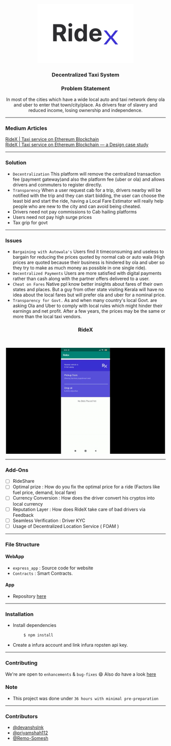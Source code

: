 <p align="center">
  <a href="" rel="noopener">
 <img width=300px src="./express_app/public/assests/logoRidex.png" alt="Ridex-logo"></a>
</p>

<h3 align="center">Decentralized Taxi System</h3>

<div align="center">
  <h3> Problem Statement</h3>
  <p>In most of the cities which have a wide local auto and taxi network deny ola and uber to enter that town/city/place. As drivers fear of slavery and reduced income, losing ownership and independence.</p>
</div>

------------------------------------------
### Medium Articles
<a href="https://medium.com/@someshdesign/ridex-taxi-service-on-ethereum-blockchain-adb077fc818c" target="_blank">RideX | Taxi service on Ethereum Blockchain</a>
<br>
<a href="https://uxplanet.org/ridex-taxi-service-on-ethereum-blockchain-fecee1879a23" target="_blank">RideX | Taxi service on Ethereum Blockchain — a Design case study</a>



------------------------------------------
### Solution

- `Decentralization` This platform will remove the centralized transaction fee (payment gateway)and also the platform fee (uber or ola) and allows drivers and commuters to register directly. 
- `Transparency` When a user request cab for a trip, drivers nearby will be notified with the trip and they can start bidding, the user can choose the least bid and start the ride, having a Local Fare Estimator will really help people who are new to the city and can avoid being cheated.
- Drivers need not pay commissions to Cab hailing platforms
- Users need not pay high surge prices
- Tax grip for govt

------------------------------------------
### Issues

 - `Bargaining with Autowala's` Users find it timeconsuming and useless to bargain for reducing the prices quoted by normal cab or auto wala (High prices are quoted because their business is hindered by ola and uber so they try to make as much money as possible in one single ride).
 - `Decentralized Payments` Users are more satisfied with digital payments rather than cash along with the partner offers delivered to a user.
 - `Cheat on Fares` Native ppl know better insights about fares of their own states and places. But a guy from other state visiting Kerala will have no idea about the local fares but will prefer ola and uber for a nominal price.
 - `Transparency for Govt.` As and when many country's local Govt. are asking Ola and Uber to comply with local rules which might hinder their earnings and net profit. After a few years, the prices may be the same or more than the local taxi vendors.


<div align="center">

<h3 > RideX </h3>
<br>
<p align="center">
<img src ="RideX.gif" width = 500px>
</p>

</div>

------------------------------------------

### Add-Ons

- [ ] RideShare
- [ ] Optimal prize : How do you fix the optimal price for a ride (Factors like fuel price, demand, local fare)
- [ ] Currency Conversion : How does the driver convert his cryptos into local currency
- [ ] Reputation Layer : How does RideX take care of bad drivers via Feedback
- [ ] Seamless Verification : Driver KYC
- [ ] Usage of Decentralized Location Service ( FOAM ) 

------------------------------------------
### File Structure


#### WebApp

- `express_app` : Source code for website
- `Contracts` : Smart Contracts.

#### App

- Repository [here](https://github.com/priyamshah112/RideX/tree/app)

------------------------------------------
### Installation

* Install dependencies
```sh
        $ npm install 
```

* Create a infura account and link infura ropsten api key.


------------------------------------------
### Contributing

 We're are open to `enhancements` & `bug-fixes` :smile: Also do have a look [here](./CONTRIBUTING.md)

### Note

- This project was done under `36 hours with minimal pre-preparation`

------------------------------------------
### Contributors

- [@devanshslnk](https://github.com/devanshslnk)
- [@priyamshah112](https://github.com/priyamshah112)
- [@Remo-Somesh](https://github.com/Remo-Somesh)

